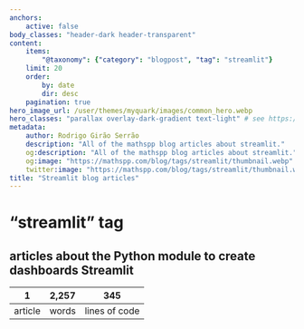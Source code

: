 ```yaml
---
anchors:
    active: false
body_classes: "header-dark header-transparent"
content:
    items:
        "@taxonomy": {"category": "blogpost", "tag": "streamlit"}
    limit: 20
    order:
        by: date
        dir: desc
    pagination: true
hero_image_url: /user/themes/myquark/images/common_hero.webp
hero_classes: "parallax overlay-dark-gradient text-light" # see https://demo.getgrav.org/blog-skeleton/blog/hero-classes
metadata:
    author: Rodrigo Girão Serrão
    description: "All of the mathspp blog articles about streamlit."
    og:description: "All of the mathspp blog articles about streamlit."
    og:image: "https://mathspp.com/blog/tags/streamlit/thumbnail.webp"
    twitter:image: "https://mathspp.com/blog/tags/streamlit/thumbnail.webp"
title: "Streamlit blog articles"
---
```


# “streamlit” tag


## articles about the Python module to create dashboards Streamlit



<table class="stats-table">
    <thead>
        <tr>
            <th style="text-align: center;">1</th>
            <th style="text-align: center;">2,257</th>
            <th style="text-align: center;">345</th>
        </tr>
    </thead>
    <tbody>
        <tr>
            <td style="text-align: center;">article</td>
            <td style="text-align: center;">words</td>
            <td style="text-align: center;">lines of code</td>
        </tr>
    </tbody>
</table>